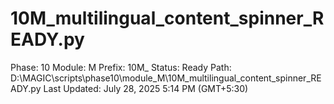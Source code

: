 # 10M_multilingual_content_spinner_READY.py

Phase: 10
Module: M
Prefix: 10M_
Status: Ready
Path: D:\MAGIC\scripts\phase10\module_M\10M_multilingual_content_spinner_READY.py
Last Updated: July 28, 2025 5:14 PM (GMT+5:30)